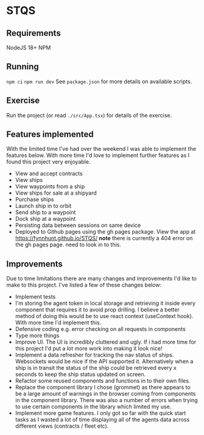 # STQS

## Requirements

NodeJS 18+
NPM

## Running

`npm ci`
`npm run dev`
See `package.json` for more details on available scripts.

## Exercise

Run the project (or read `./src/App.tsx`) for details of the exercise.

## Features implemented

With the limited time I've had over the weekend I was able to implement the features below. With more time I'd love to implement further features as I found this project very enjoyable.

- View and accept contracts
- View ships
- View waypoints from a ship
- View ships for sale at a shipyard
- Purchase ships
- Launch ship in to orbit
- Send ship to a waypoint
- Dock ship at a waypoint
- Persisting data between sessions on same device
- Deployed to Github pages using the gh pages package. View the app at https://fynnhunt.github.io/STQS/ **note** there is currently a 404 error on the gh pages page. need to look in to this.

## Improvements

Due to time limitations there are many changes and improvements I'd like to make to this project.
I've listed a few of these changes below:

- Implement tests
- I'm storing the agent token in local storage and retrieving it inside every component that requires it to avoid prop drilling. I believe a better method of doing this would be to use react context (useContext hook).
  With more time I'd implement this.
- Defensive coding e.g. error checking on all requests in components
- Type more things
- Improve UI. The UI is incredibly cluttered and ugly. If i had more time for this project I'd put a lot more work into making it look nice!
- Implement a data refresher for tracking the nav status of ships. Websockets would be nice if the API supported it. Alternatively when a ship is in transit the status of the ship could be retrieved every x seconds to
  keep the ship status updated on screen.
- Refactor some reused components and functions in to their own files.
- Replace the component library I chose (grommet) as there appears to be a large amount of warnings in the browser coming from components in the component library.
  There was also a number of errors when trying to use certain components in the library which limited my use.
- Implement more game features. I only got so far with the quick start tasks as I wasted a lot of time displaying all of the agents data across different views (contracts / fleet etc).
